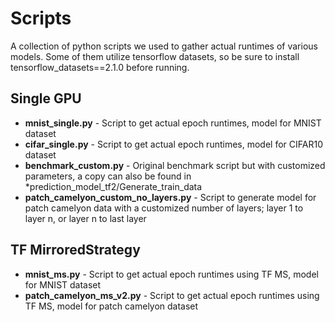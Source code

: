 # Scripts
A collection of python scripts we used to gather actual runtimes of various models.
Some of them utilize tensorflow datasets, so be sure to install tensorflow_datasets==2.1.0 before running.

## Single GPU
* **mnist_single.py** - Script to get actual epoch runtimes, model for MNIST dataset
* **cifar_single.py** - Script to get actual epoch runtimes, model for CIFAR10 dataset
* **benchmark_custom.py** - Original benchmark script but with customized parameters, a copy can also be found in *prediction_model_tf2/Generate_train_data
* **patch_camelyon_custom_no_layers.py** - Script to generate model for patch camelyon data with a customized number of layers; layer 1 to layer n, or layer n to last layer

## TF MirroredStrategy
* **mnist_ms.py** - Script to get actual epoch runtimes using TF MS, model for MNIST dataset
* **patch_camelyon_ms_v2.py** - Script to get actual epoch runtimes using TF MS, model for patch camelyon dataset
